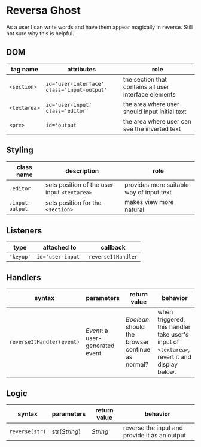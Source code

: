 # Reversa Ghost

As a user I can write words and have them appear magically in reverse.  Still not sure why this is helpful.

## DOM

| tag name | attributes | role |
| --- | --- | --- |
|`<section>` |`id='user-interface' class='input-output'` | the section that contains all user interface elements|
|`<textarea>` |`id='user-input' class='editor'` | the area where user should input initial text|
|`<pre>`|`id='output'` |the area where user can see the inverted text |

## Styling

| class name | description | role |
| --- | --- | --- |
|`.editor` |sets position of the user input `<textarea>` | provides more suitable way of input text|
|`.input-output` |sets position for the `<section>` |makes view more natural |

## Listeners

| type | attached to | callback |
| --- | --- | --- |
|`'keyup'`|`id='user-input'` |`reverseItHandler` |

## Handlers

| syntax | parameters | return value | behavior |
| --- | --- | --- | --- |
|`reverseItHandler(event)` |_Event_: a user-generated event | _Boolean_: should the browser continue as normal? | when triggered, this handler take user's input of `<textarea>`, revert it and display below. |

## Logic

| syntax | parameters | return value | behavior |
| --- | --- | --- | --- |
|`reverse(str)`|str(_String_) | _String_ |reverse the input and provide it as an output |

